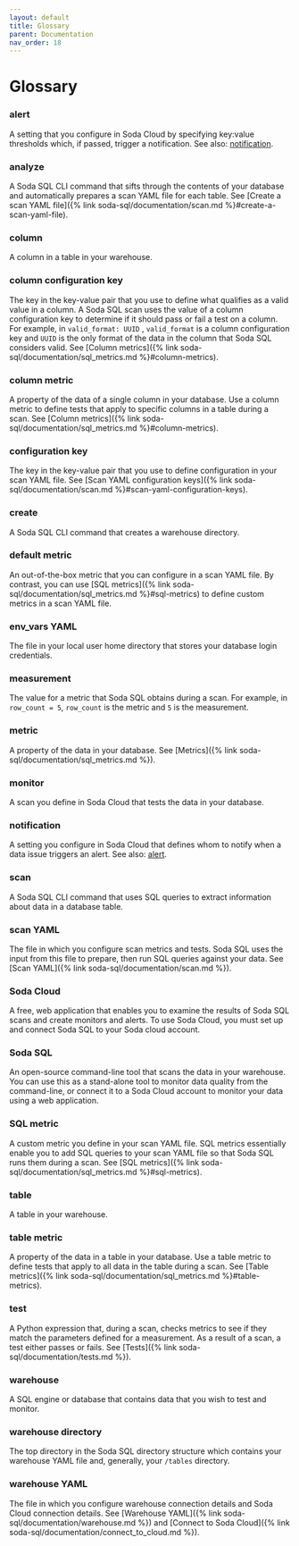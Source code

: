 ```yaml
---
layout: default
title: Glossary
parent: Documentation
nav_order: 18
---
```


# Glossary
<!--This glossary contains Soda-specific terms only. Do not define industry terminology such as "SQL" or "query".-->

### alert
A setting that you configure in Soda Cloud by specifying key:value thresholds which, if passed, trigger a notification. See also: [notification](#notification).

### analyze
A Soda SQL CLI command that sifts through the contents of your database and automatically prepares a scan YAML file for each table. See [Create a scan YAML file]({% link soda-sql/documentation/scan.md %}#create-a-scan-yaml-file).

### column
A column in a table in your warehouse.

### column configuration key
The key in the key-value pair that you use to define what qualifies as a valid value in a column. A Soda SQL scan uses the value of a column configuration key to determine if it should pass or fail a test on a column. For example, in `valid_format: UUID` , `valid_format` is a column configuration key and `UUID` is the only format of the data in the column that Soda SQL considers valid. See [Column metrics]({% link soda-sql/documentation/sql_metrics.md %}#column-metrics).

### column metric
A property of the data of a single column in your database. Use a column metric to define tests that apply to specific columns in a table during a scan. See [Column metrics]({% link soda-sql/documentation/sql_metrics.md %}#column-metrics).

### configuration key
The key in the key-value pair that you use to define configuration in your scan YAML file. See [Scan YAML configuration keys]({% link soda-sql/documentation/scan.md %}#scan-yaml-configuration-keys).

### create
A Soda SQL CLI command that creates a warehouse directory.

### default metric
An out-of-the-box metric that you can configure in a scan YAML file. By contrast, you can use [SQL metrics]({% link soda-sql/documentation/sql_metrics.md %}#sql-metrics) to define custom metrics in a scan YAML file.

### env_vars YAML
The file in your local user home directory that stores your database login credentials.

### measurement
The value for a metric that Soda SQL obtains during a scan. For example, in `row_count = 5`, `row_count` is the metric and `5` is the measurement.

### metric
A property of the data in your database. See [Metrics]({% link soda-sql/documentation/sql_metrics.md %}).

### monitor
A scan you define in Soda Cloud that tests the data in your database.

### notification
A setting you configure in Soda Cloud that defines whom to notify when a data issue triggers an alert. See also: [alert](#alert).

### scan
A Soda SQL CLI command that uses SQL queries to extract information about data in a database table.

### scan YAML
The file in which you configure scan metrics and tests. Soda SQL uses the input from this file to prepare, then run SQL queries against your data. See [Scan YAML]({% link soda-sql/documentation/scan.md %}).

### Soda Cloud
A free, web application that enables you to examine the results of Soda SQL scans and create monitors and alerts. To use Soda Cloud, you must set up and connect Soda SQL to your Soda cloud account.

### Soda SQL
An open-source command-line tool that scans the data in your warehouse. You can use this as a stand-alone tool to monitor data quality from the command-line, or connect it to a Soda Cloud account to monitor your data using a web application.

### SQL metric
A custom metric you define in your scan YAML file. SQL metrics essentially enable you to add SQL queries to your scan YAML file so that Soda SQL runs them during a scan. See [SQL metrics]({% link soda-sql/documentation/sql_metrics.md %}#sql-metrics).

### table
A table in your warehouse.

### table metric
A property of the data in a table in your database. Use a table metric to define tests that apply to all data in the table during a scan. See [Table metrics]({% link soda-sql/documentation/sql_metrics.md %}#table-metrics).

### test
A Python expression that, during a scan, checks metrics to see if they match the parameters defined for a measurement. As a result of a scan, a test either passes or fails. See [Tests]({% link soda-sql/documentation/tests.md %}).

### warehouse
A SQL engine or database that contains data that you wish to test and monitor.

### warehouse directory
The top directory in the Soda SQL directory structure which contains your warehouse YAML file and, generally, your `/tables` directory.

### warehouse YAML
The file in which you configure warehouse connection details and Soda Cloud connection details. See [Warehouse YAML]({% link soda-sql/documentation/warehouse.md %}) and [Connect to Soda Cloud]({% link soda-sql/documentation/connect_to_cloud.md %}).